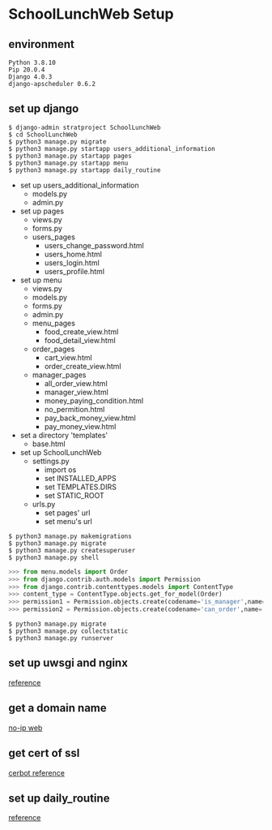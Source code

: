 # SchoolLunchWeb Setup

## environment
`Python 3.8.10`<br>
`Pip 20.0.4`<br>
`Django 4.0.3`<br>
`django-apscheduler 0.6.2`<br>

## set up django
`$ django-admin stratproject SchoolLunchWeb`<br>
`$ cd SchoolLunchWeb`<br>
`$ python3 manage.py migrate`<br>
`$ python3 manage.py startapp users_additional_information`<br>
`$ python3 manage.py startapp pages`<br>
`$ python3 manage.py startapp menu`<br>
`$ python3 manage.py startapp daily_routine`<br>
- set up users_additional_information
    - models.py
    - admin.py
- set up pages
    - views.py
    - forms.py
    - users_pages
        - users_change_password.html
        - users_home.html
        - users_login.html
        - users_profile.html
- set up menu
    - views.py
    - models.py
    - forms.py
    - admin.py
    - menu_pages
        - food_create_view.html
        - food_detail_view.html
    - order_pages
        - cart_view.html
        - order_create_view.html
    - manager_pages
        - all_order_view.html
        - manager_view.html
        - money_paying_condition.html
        - no_permition.html
        - pay_back_money_view.html
        - pay_money_view.html
- set a directory 'templates'
    - base.html
- set up SchoolLunchWeb
    - settings.py
        - import os
        - set INSTALLED_APPS
        - set TEMPLATES.DIRS
        - set STATIC_ROOT
    - urls.py
        - set pages' url
        - set menu's url

`$ python3 manage.py makemigrations`<br>
`$ python3 manage.py migrate`<br>
`$ python3 manage.py createsuperuser`<br>
`$ python3 manage.py shell`<br>
``` python =
>>> from menu.models import Order
>>> from django.contrib.auth.models import Permission
>>> from django.contrib.contenttypes.models import ContentType
>>> content_type = ContentType.objects.get_for_model(Order)
>>> permission1 = Permission.objects.create(codename='is_manager',name='is manager',content_type=content_type)
>>> permission2 = Permission.objects.create(codename='can_order',name='can order',content_type=content_type)
```
`$ python3 manage.py migrate`<br>
`$ python3 manage.py collectstatic`<br>
`$ python3 manage.py runserver`<br>

## set up uwsgi and nginx
[reference](https://orcahmlee.github.io/devops/nginx-uwsgi-django-root/)

## get a domain name
[no-ip web](https://www.noip.com/)

## get cert of ssl
[cerbot reference](https://certbot.eff.org/instructions?ws=nginx&os=ubuntufocal)

## set up daily_routine
[reference](https://cloud.tencent.com/developer/article/1585026)
